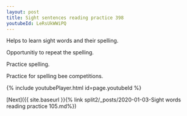 ```yaml
---
layout: post
title: Sight sentences reading practice 398
youtubeId: LeRsUkWWiPQ
---
```

 
 
Helps to learn sight words and their spelling.

Opportunitiy to repeat the spelling. 

Practice spelling. 
 
Practice for spelling bee competitions. 
 
{% include youtubePlayer.html id=page.youtubeId %}
 
 

[Next]({{ site.baseurl }}{% link  split2/_posts/2020-01-03-Sight words reading practice 105.md%})
 
